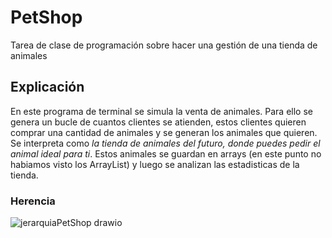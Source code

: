# PetShop
Tarea de clase de programación sobre hacer una gestión de una tienda de animales 

## Explicación
En este programa de terminal se simula la venta de animales. Para ello se genera un bucle de cuantos clientes se atienden, estos clientes quieren comprar una cantidad de animales y se generan los animales que quieren. Se interpreta como _la tienda de animales del futuro, donde puedes pedir el animal ideal para ti_. Estos animales se guardan en arrays (en este punto no habiamos visto los ArrayList) y luego se analizan las estadisticas de la tienda.

### Herencia
![jerarquiaPetShop drawio](https://github.com/user-attachments/assets/27f2870e-319a-4b37-a2fe-7ac731ff35cb)
